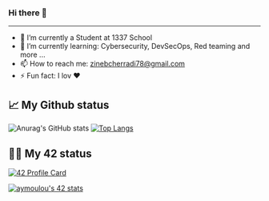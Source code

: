 ### Hi there 👋

---------------------


- 🔭 I’m currently a Student at 1337 School
- 🌱 I’m currently learning: Cybersecurity, DevSecOps, Red teaming and more ...
- 📫 How to reach me: zinebcherradi78@gmail.com
- ⚡ Fun fact: I lov ❤️


## 📈 My Github status

![Anurag's GitHub stats](https://github-readme-stats.vercel.app/api?username=funke09&show_icons=true&theme=radical)
[![Top Langs](https://github-readme-stats.vercel.app/api/top-langs/?username=funke09&layout=compact&theme=radical)](https://github.com/funk09/funk09/blob/main/README.md)


## 👨‍💻 My 42 status


[![42 Profile Card](https://1337-readme.vercel.app/api/profile?cursus=42&dark=true&login=zcherrad)](https://github.com/funk09/funk09/blob/main/README.md)

[![aymoulou's 42 stats](https://badge42.herokuapp.com/api/stats/zcherrad?darkmode=true&cursus=42cursus)](https://github.com/funk09/funk09/blob/main/README.md)
